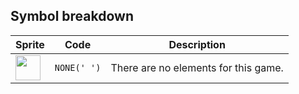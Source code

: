 <meta charset="UTF-8">

## Symbol breakdown
| Sprite | Code | Description |
| -------- | -------- | -------- |
|<img src="/codenjoy-contest/resources/lunolet/sprite/none.png" style="width:40px;" /> | `NONE(' ')` | There are no elements for this game. | 
